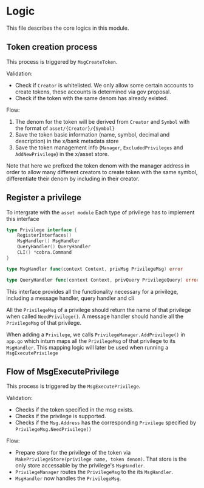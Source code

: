 <!--
order: 6
-->

# Logic

This file describes the core logics in this module.

## Token creation process

This process is triggered by `MsgCreateToken`.

Validation:

- Check if `Creator` is whitelisted. We only allow some certain accounts to create tokens, these accounts is determined via gov proposal.
- Check if the token with the same denom has already existed.

Flow:

1. The denom for the token will be derived from `Creator` and `Symbol` with the format of `asset/{Creator}/{Symbol}`
2. Save the token basic information (name, symbol, decimal and description) in the x/bank metadata store
3. Save the token management info (`Manager`, `ExcludedPrivileges` and `AddNewPrivilege`) in the x/asset store.

Note that here we prefixed the token denom with the manager address in order to allow many different creators to create token with the same symbol, differentiate their denom by including in their creator.

## Register a privilege

To intergrate with the `asset module` Each type of privilege has to implement this interface

```go
type Privilege interface {
    RegisterInterfaces()
    MsgHandler() MsgHandler
    QueryHandler() QueryHandler
    CLI() *cobra.Command
}

type MsgHandler func(context Context, privMsg PrivilegeMsg) error

type QueryHandler func(context Context, privQuery PrivilegeQuery) error
```

This interface provides all the functionality necessary for a privilege, including a message handler, query handler and cli

All the `PrivilegeMsg` of a privilege should return the name of that privilege when called `NeedPrivilege()`. A message handler should handle all the `PrivilegeMsg` of that privilege.

When adding a `Privilege`, we calls `PrivilegeManager.AddPrivilege()` in `app.go` which inturn maps all the `PrivilegeMsg` of that privilege to its `MsgHandler`. This mapping logic will later be used when running a `MsgExecutePrivilege`

## Flow of MsgExecutePrivilege

This process is triggered by the `MsgExecutePrivilege`.

Validation:

- Checks if the token specified in the msg exists.
- Checks if the privilege is supported.
- Checks if the `Msg.Address` has the corresponding `Privilege` specified by `PrivilegeMsg.NeedPrivilege()`

Flow:

- Prepare store for the privilege of the token via `MakePrivilegeStore(privilege name, token denom)`. That store is the only store accessable by the privilege's `MsgHandler`.
- `PrivilegeManager` routes the `PrivilegeMsg` to the its `MsgHandler`.
- `MsgHandler` now handles the `PrivilegeMsg`.

